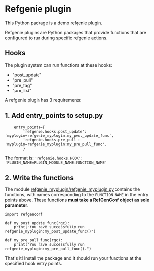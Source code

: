 # Refgenie plugin

This Python package is a demo refgenie plugin. 

Refgenie plugins are Python packages that provide functions that are configured to run during specific refgenie actions.

## Hooks

The plugin system can run functions at these hooks: 

- "post_update"
- "pre_pull"
- "pre_tag"
- "pre_list"

A refgenie plugin has 3 requirements:

## 1. Add entry_points to setup.py

```
    entry_points={
        'refgenie.hooks.post_update': 'myplugin=refgenie_myplugin:my_post_update_func',
        'refgenie.hooks.pre_pull': 'myplugin=refgenie_myplugin:my_pre_pull_func',
        }
```

The format is: `'refgenie.hooks.HOOK': 'PLUGIN_NAME=PLUGIN_MODULE_NAME:FUNCTION_NAME'`

## 2. Write the functions

The module [refgenie_myplugin/refgenie_myplugin.py](refgenie_myplugin/refgenie_myplugin.py) contains the functions, with names corresponding to the `FUNCTION_NAME` in the entry points above. These functions **must take a RefGenConf object as sole parameter**.

```
import refgenconf

def my_post_update_func(rgc):
	print("You have successfully run refgenie_myplugin:my_post_update_func()")

def my_pre_pull_func(rgc):
	print("You have successfully run refgenie_myplugin:my_pre_pull_func().")
```

That's it! Install the package and it should run your functions at the specified hook entry points.